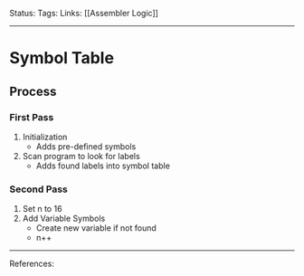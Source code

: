 Status:
Tags:
Links: [[Assembler Logic]]
___
# Symbol Table
## Process
### First Pass
1. Initialization
	- Adds pre-defined symbols
2. Scan program to look for labels 
	- Adds found labels into symbol table
### Second Pass
1. Set n to 16
3. Add Variable Symbols
	- Create new variable if not found
	- n++
___
References: